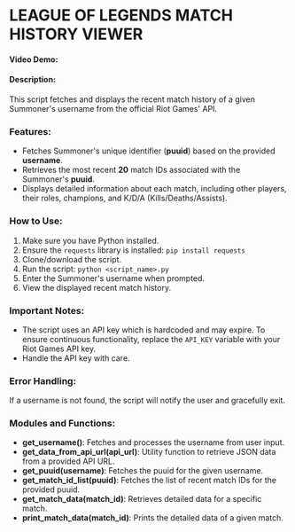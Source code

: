 # LEAGUE OF LEGENDS MATCH HISTORY VIEWER

#### Video Demo: <URL HERE>

#### Description:

This script fetches and displays the recent match history of a given Summoner's username from the official Riot Games' API.

### Features:

-   Fetches Summoner's unique identifier (**puuid**) based on the provided **username**.
-   Retrieves the most recent **20** match IDs associated with the Summoner's **puuid**.
-   Displays detailed information about each match, including other players, their roles, champions, and K/D/A (Kills/Deaths/Assists).

### How to Use:

1. Make sure you have Python installed.
2. Ensure the `requests` library is installed: `pip install requests`
3. Clone/download the script.
4. Run the script: `python <script_name>.py`
5. Enter the Summoner's username when prompted.
6. View the displayed recent match history.

### Important Notes:

-   The script uses an API key which is hardcoded and may expire. To ensure continuous functionality, replace the `API_KEY` variable with your Riot Games API key.
-   Handle the API key with care.

### Error Handling:

If a username is not found, the script will notify the user and gracefully exit.

### Modules and Functions:

-   **get_username()**: Fetches and processes the username from user input.
-   **get_data_from_api_url(api_url)**: Utility function to retrieve JSON data from a provided API URL.
-   **get_puuid(username)**: Fetches the puuid for the given username.
-   **get_match_id_list(puuid)**: Fetches the list of recent match IDs for the provided puuid.
-   **get_match_data(match_id)**: Retrieves detailed data for a specific match.
-   **print_match_data(match_id)**: Prints the detailed data of a given match.
